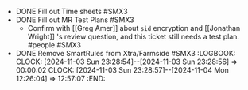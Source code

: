 - DONE Fill out Time sheets #SMX3
- DONE Fill out MR Test Plans #SMX3
	- Confirm with [[Greg Amer]] about `sid` encryption and [[Jonathan Wright]] 's review question, and this ticket still needs a test plan. #people #SMX3
- DONE Remove SmartRules from Xtra/Farmside #SMX3
  :LOGBOOK:
  CLOCK: [2024-11-03 Sun 23:28:54]--[2024-11-03 Sun 23:28:56] =>  00:00:02
  CLOCK: [2024-11-03 Sun 23:28:57]--[2024-11-04 Mon 12:26:04] =>  12:57:07
  :END: